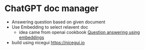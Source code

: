 # ChatGPT doc manager

- Answering question based on given document
- Use Embedding to select relavent doc
  - idea came from openai cookbook [Question answering using embeddings](https://github.com/openai/openai-cookbook/blob/main/examples/Question_answering_using_embeddings.ipynb)
- build using nicegui https://nicegui.io
